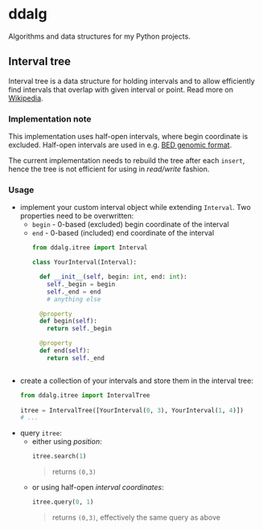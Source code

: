 # ddalg
Algorithms and data structures for my Python projects.

## Interval tree

Interval tree is a data structure for holding intervals and to allow efficiently find intervals that overlap with given interval or point. Read more on [Wikipedia](https://en.wikipedia.org/wiki/Interval_tree).

### Implementation note
This implementation uses half-open intervals, where begin coordinate is excluded. Half-open intervals are used in e.g. [BED genomic format](https://genome.ucsc.edu/FAQ/FAQformat.html#format1).

The current implementation needs to rebuild the tree after each `insert`, hence the tree is not efficient for using in *read/write* fashion.

### Usage
- implement your custom interval object while extending `Interval`. Two properties need to be overwritten:
  - `begin` - 0-based (excluded) begin coordinate of the interval
  - `end` - 0-based (included) end coordinate of the interval
    ```python
    from ddalg.itree import Interval
    
    class YourInterval(Interval):
    
      def __init__(self, begin: int, end: int):
        self._begin = begin
        self._end = end
        # anything else
    
      @property
      def begin(self):
        return self._begin
    
      @property
      def end(self):
        return self._end
   ``` 
- create a collection of your intervals and store them in the interval tree:
  ```python
  from ddalg.itree import IntervalTree
   
  itree = IntervalTree([YourInterval(0, 3), YourInterval(1, 4)])
  # ... 
  ```
- query `itree`:
  - either using *position*:
    ```python
    itree.search(1)
    ```
    > returns `(0,3)`
  - or using half-open *interval coordinates*:
    ```python
    itree.query(0, 1) 
    ``` 
    > returns `(0,3)`, effectively the same query as above
